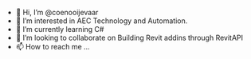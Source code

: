 - 👋 Hi, I’m @coenooijevaar
- 👀 I’m interested in AEC Technology and Automation.
- 🌱 I’m currently learning C#
- 💞️ I’m looking to collaborate on Building Revit addins through RevitAPI
- 📫 How to reach me ...

<!---
coenooijevaar/coenooijevaar is a ✨ special ✨ repository because its `README.md` (this file) appears on your GitHub profile.
You can click the Preview link to take a look at your changes.
--->
